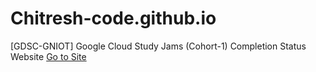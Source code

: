 # Chitresh-code.github.io
 [GDSC-GNIOT] Google Cloud Study Jams (Cohort-1) Completion Status Website
 [Go to Site](https://chitresh-code.github.io/GDSC-GNIOT%20Tracker-master/index.html)
